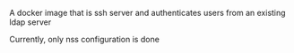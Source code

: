 A docker image that is ssh server and authenticates users from an existing ldap server

Currently, only nss configuration is done